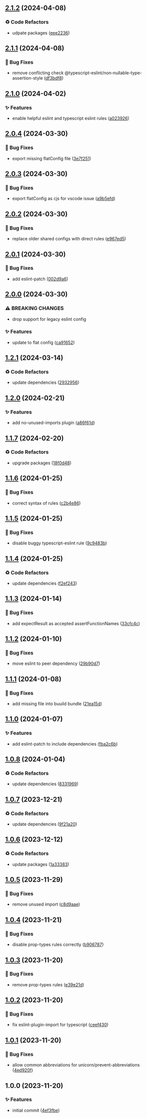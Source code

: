 ## [2.1.2](https://github.com/tiwariav/eslint-config/compare/v2.1.1...v2.1.2) (2024-04-08)


### ♻️ Code Refactors

* udpate packages ([eee2236](https://github.com/tiwariav/eslint-config/commit/eee2236888d58bd356c3ba82742acea9dafa1bad))

## [2.1.1](https://github.com/tiwariav/eslint-config/compare/v2.1.0...v2.1.1) (2024-04-08)


### 🐛 Bug Fixes

* remove conflicting check @typescript-eslint/non-nullable-type-assertion-style ([df3bdf8](https://github.com/tiwariav/eslint-config/commit/df3bdf8767603e4405b3304f2a1048799fb6785f))

## [2.1.0](https://github.com/tiwariav/eslint-config/compare/v2.0.4...v2.1.0) (2024-04-02)


### ✨ Features

* enable helpful eslint and typescript eslint rules ([a023926](https://github.com/tiwariav/eslint-config/commit/a0239267b87c4abf28b13b96d32906838482f5be))

## [2.0.4](https://github.com/tiwariav/eslint-config/compare/v2.0.3...v2.0.4) (2024-03-30)


### 🐛 Bug Fixes

* export missing flatConfig file ([3e7f251](https://github.com/tiwariav/eslint-config/commit/3e7f251ba14cf519f1a21c7a190c486338bfec93))

## [2.0.3](https://github.com/tiwariav/eslint-config/compare/v2.0.2...v2.0.3) (2024-03-30)


### 🐛 Bug Fixes

* export flatConfig as cjs for vscode issue ([a9b5efd](https://github.com/tiwariav/eslint-config/commit/a9b5efde64d75fe5d4a3514f331f0782ee0a1060))

## [2.0.2](https://github.com/tiwariav/eslint-config/compare/v2.0.1...v2.0.2) (2024-03-30)


### 🐛 Bug Fixes

* replace older shared configs with direct rules ([e967ed5](https://github.com/tiwariav/eslint-config/commit/e967ed5ddce9fecf168576e2b89e5f8d56dbe5ba))

## [2.0.1](https://github.com/tiwariav/eslint-config/compare/v2.0.0...v2.0.1) (2024-03-30)


### 🐛 Bug Fixes

* add eslint-patch ([002d9a6](https://github.com/tiwariav/eslint-config/commit/002d9a60960852940d52b54c955ed264637cdac1))

## [2.0.0](https://github.com/tiwariav/eslint-config/compare/v1.2.1...v2.0.0) (2024-03-30)


### ⚠ BREAKING CHANGES

* drop support for legacy eslint config

### ✨ Features

* update to flat config ([ca91652](https://github.com/tiwariav/eslint-config/commit/ca91652d95ac2f1926a3d00c62f5380a2795964d))

## [1.2.1](https://github.com/tiwariav/eslint-config/compare/v1.2.0...v1.2.1) (2024-03-14)


### ♻️ Code Refactors

* update dependencies ([2932956](https://github.com/tiwariav/eslint-config/commit/2932956a0a71c59d0debbd0e7608faca4c30d19f))

## [1.2.0](https://github.com/tiwariav/eslint-config/compare/v1.1.7...v1.2.0) (2024-02-21)


### ✨ Features

* add no-unused-imports plugin ([a86f61d](https://github.com/tiwariav/eslint-config/commit/a86f61d998bc68cce834ec578911a890a64d9b56))

## [1.1.7](https://github.com/tiwariav/eslint-config/compare/v1.1.6...v1.1.7) (2024-02-20)


### ♻️ Code Refactors

* upgrade packages ([18f0d48](https://github.com/tiwariav/eslint-config/commit/18f0d48dfca02bdade4f1da51fdba00643cb384c))

## [1.1.6](https://github.com/tiwariav/eslint-config/compare/v1.1.5...v1.1.6) (2024-01-25)


### 🐛 Bug Fixes

* correct syntax of rules ([c2b4e86](https://github.com/tiwariav/eslint-config/commit/c2b4e861dab559bfee0a5b2c1da8b8476caae986))

## [1.1.5](https://github.com/tiwariav/eslint-config/compare/v1.1.4...v1.1.5) (2024-01-25)


### 🐛 Bug Fixes

* disable buggy typescript-eslint rule ([9c9483b](https://github.com/tiwariav/eslint-config/commit/9c9483b996307dc35231bff5cb2ea7732d505748))

## [1.1.4](https://github.com/tiwariav/eslint-config/compare/v1.1.3...v1.1.4) (2024-01-25)


### ♻️ Code Refactors

* update dependencies ([f2ef243](https://github.com/tiwariav/eslint-config/commit/f2ef243ae1ef613f62cae97a8d52b2e9482a8fc7))

## [1.1.3](https://github.com/tiwariav/eslint-config/compare/v1.1.2...v1.1.3) (2024-01-14)


### 🐛 Bug Fixes

* add expectResult as accepted assertFunctionNames ([33cfc4c](https://github.com/tiwariav/eslint-config/commit/33cfc4cd081bf434e0d479893fc6048c5674fbc7))

## [1.1.2](https://github.com/tiwariav/eslint-config/compare/v1.1.1...v1.1.2) (2024-01-10)


### 🐛 Bug Fixes

* move eslint to peer dependency ([29b90d7](https://github.com/tiwariav/eslint-config/commit/29b90d7950ef63fa628571b1e92c6d18c0c57256))

## [1.1.1](https://github.com/tiwariav/eslint-config/compare/v1.1.0...v1.1.1) (2024-01-08)


### 🐛 Bug Fixes

* add missing file into buuild bundle ([21ea15d](https://github.com/tiwariav/eslint-config/commit/21ea15d57c10dd71824a40abe98d1006ef2ba829))

## [1.1.0](https://github.com/tiwariav/eslint-config/compare/v1.0.8...v1.1.0) (2024-01-07)


### ✨ Features

* add eslint-patch to include dependencies ([fba2c6b](https://github.com/tiwariav/eslint-config/commit/fba2c6ba4b69a2ef17bb6ff5b8003f6a9938da38))

## [1.0.8](https://github.com/tiwariav/eslint-config/compare/v1.0.7...v1.0.8) (2024-01-04)


### ♻️ Code Refactors

* update dependencies ([8331969](https://github.com/tiwariav/eslint-config/commit/833196921f9eadf8262e3ba92b469b9a501ae796))

## [1.0.7](https://github.com/tiwariav/eslint-config/compare/v1.0.6...v1.0.7) (2023-12-21)


### ♻️ Code Refactors

* update dependencies ([9f21a20](https://github.com/tiwariav/eslint-config/commit/9f21a20fba335ec740cee1d7edf1cc344be389e9))

## [1.0.6](https://github.com/tiwariav/eslint-config/compare/v1.0.5...v1.0.6) (2023-12-12)


### ♻️ Code Refactors

* update packages ([1a33383](https://github.com/tiwariav/eslint-config/commit/1a33383ef83727bd30aba353335e7424d8529de6))

## [1.0.5](https://github.com/tiwariav/eslint-config/compare/v1.0.4...v1.0.5) (2023-11-29)


### 🐛 Bug Fixes

* remove unused import ([c8d9aae](https://github.com/tiwariav/eslint-config/commit/c8d9aaedba657f30244a6d3af18a2227518a9b16))

## [1.0.4](https://github.com/tiwariav/eslint-config/compare/v1.0.3...v1.0.4) (2023-11-21)


### 🐛 Bug Fixes

* disable prop-types rules correctly ([b906787](https://github.com/tiwariav/eslint-config/commit/b906787b8c063d6fb9f5bc36c209bcf1ffaf3b44))

## [1.0.3](https://github.com/tiwariav/eslint-config/compare/v1.0.2...v1.0.3) (2023-11-20)


### 🐛 Bug Fixes

* remove prop-types rules ([e39e21d](https://github.com/tiwariav/eslint-config/commit/e39e21db923ce76210b5b84554777b95ab243c5c))

## [1.0.2](https://github.com/tiwariav/eslint-config/compare/v1.0.1...v1.0.2) (2023-11-20)


### 🐛 Bug Fixes

* fix eslint-plugin-import for typescript ([ceef430](https://github.com/tiwariav/eslint-config/commit/ceef430963fbb4f8e766c6028532b875c5532716))

## [1.0.1](https://github.com/tiwariav/eslint-config/compare/v1.0.0...v1.0.1) (2023-11-20)


### 🐛 Bug Fixes

* allow common abbreviations for unicorn/prevent-abbreviations ([4ed920f](https://github.com/tiwariav/eslint-config/commit/4ed920fc975f96819d7b3471cf80846f580da693))

## 1.0.0 (2023-11-20)


### ✨ Features

* initial commit ([4ef3fbe](https://github.com/tiwariav/eslint-config/commit/4ef3fbedc645c6e36cdc2bde55472d19c18d0a45))
